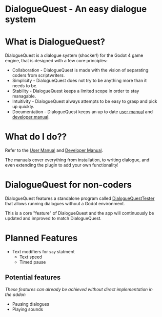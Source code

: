 # DialogueQuest - An easy dialogue system

# What is DialogueQuest?

DialogueQuest is a dialogue system (shocker!) for the Godot 4 game engine, that is designed with a few core principles:

- Collaboration - DialogueQuest is made with the vision of separating coders from scriptwriters.
- Simplicity - DialogueQuest does not try to be anything more than it needs to be.
- Stability - DialogueQuest keeps a limited scope in order to stay managable.
- Intuitivity - DialogueQuest always attempts to be easy to grasp and pick up quickly.
- Documentation - DialogueQuest keeps an up to date [user manual](docs/user_manual.pdf) and [developer manual](docs/developer_manual.pdf).

# What do I do??

Refer to the [User Manual](docs/user_manual.pdf) and [Developer Manual](docs/developer_manual.pdf).

The manuals cover everything from installation, to writing dialogue, and even extending the plugin to add your own functionality!

# DialogueQuest for non-coders

DialogueQuest features a standalone program called [DialogueQuestTester](https://github.com/hohfchns/DialogueQuestTester) that allows running dialogues without a Godot environment.

This is a core "feature" of DialogueQuest and the app will continuously be updated and improved to match DialogueQuest.

# Planned Features

- Text modifiers for `say` statment
    - Text speed
    - Timed pause

## Potential features

*These features can already be achieved without direct implementation in the addon*

- Pausing dialogues
- Playing sounds

